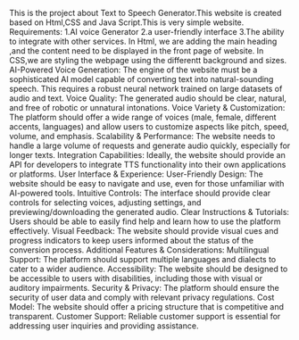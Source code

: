This is the project about Text to Speech Generator.This website is created based on Html,CSS and Java Script.This is very simple website.
Requirements:
   1.AI voice Generator
   2.a user-friendly interface
   3.The ability to integrate with other services.
In Html, we are adding the main heading ,and the content need to be displayed in the front page of website.
In CSS,we are styling the webpage using the differentt background and  sizes.
AI-Powered Voice Generation:
The engine of the website must be a sophisticated AI model capable of converting text into natural-sounding speech. This requires a robust neural network trained on large datasets of audio and text. 
Voice Quality:
The generated audio should be clear, natural, and free of robotic or unnatural intonations. 
Voice Variety & Customization:
The platform should offer a wide range of voices (male, female, different accents, languages) and allow users to customize aspects like pitch, speed, volume, and emphasis. 
Scalability & Performance:
The website needs to handle a large volume of requests and generate audio quickly, especially for longer texts. 
Integration Capabilities:
Ideally, the website should provide an API for developers to integrate TTS functionality into their own applications or platforms. 
User Interface & Experience:
User-Friendly Design:
The website should be easy to navigate and use, even for those unfamiliar with AI-powered tools. 
Intuitive Controls:
The interface should provide clear controls for selecting voices, adjusting settings, and previewing/downloading the generated audio. 
Clear Instructions & Tutorials:
Users should be able to easily find help and learn how to use the platform effectively. 
Visual Feedback:
The website should provide visual cues and progress indicators to keep users informed about the status of the conversion process. 
Additional Features & Considerations:
Multilingual Support:
The platform should support multiple languages and dialects to cater to a wider audience. 
Accessibility:
The website should be designed to be accessible to users with disabilities, including those with visual or auditory impairments. 
Security & Privacy:
The platform should ensure the security of user data and comply with relevant privacy regulations. 
Cost Model:
The website should offer a pricing structure that is competitive and transparent. 
Customer Support:
Reliable customer support is essential for addressing user inquiries and providing assistance. 
